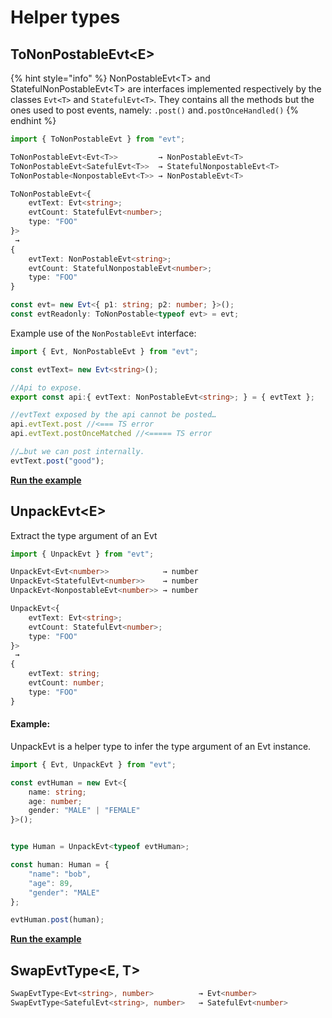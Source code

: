 # Helper types

## ToNonPostableEvt&lt;E&gt;

{% hint style="info" %}
NonPostableEvt&lt;T&gt; and StatefulNonPostableEvt&lt;T&gt; are interfaces implemented respectively by the classes `Evt<T>` and `StatefulEvt<T>`. They contains all the methods but the ones used to post events, namely: `.post()` and`.postOnceHandled()`
{% endhint %}

```typescript
import { ToNonPostableEvt } from "evt";

ToNonPostableEvt<Evt<T>>         → NonPostableEvt<T>
ToNonPostableEvt<SatefulEvt<T>>  → StatefulNonpostableEvt<T>
ToNonPostable<NonpostableEvt<T>> → NonPostableEvt<T>

ToNonPostableEvt<{ 
    evtText: Evt<string>; 
    evtCount: StatefulEvt<number>; 
    type: "FOO" 
}> 
 → 
{ 
    evtText: NonPostableEvt<string>; 
    evtCount: StatefulNonpostableEvt<number>; 
    type: "FOO"
}

const evt= new Evt<{ p1: string; p2: number; }>();
const evtReadonly: ToNonPostable<typeof evt> = evt;
```

Example use of the `NonPostableEvt` interface:

```typescript
import { Evt, NonPostableEvt } from "evt";

const evtText= new Evt<string>();

//Api to expose.
export const api:{ evtText: NonPostableEvt<string>; } = { evtText };

//evtText exposed by the api cannot be posted…
api.evtText.post //<=== TS error 
api.evtText.postOnceMatched //<===== TS error

//…but we can post internally.
evtText.post("good");
```

[**Run the example**](https://stackblitz.com/edit/evt-xc2eqj?embed=1&file=index.ts&hideExplorer=1)

## UnpackEvt&lt;E&gt;

Extract the type argument of an Evt 

```typescript
import { UnpackEvt } from "evt";

UnpackEvt<Evt<number>>            → number
UnpackEvt<StatefulEvt<number>>    → number
UnpackEvt<NonpostableEvt<number>> → number

UnpackEvt<{ 
    evtText: Evt<string>; 
    evtCount: StatefulEvt<number>; 
    type: "FOO" 
}> 
 → 
{ 
    evtText: string; 
    evtCount: number; 
    type: "FOO"
}
```

#### Example:

UnpackEvt is a helper type to infer the type argument of an Evt instance.

```typescript
import { Evt, UnpackEvt } from "evt";

const evtHuman = new Evt<{
    name: string;
    age: number;
    gender: "MALE" | "FEMALE"
}>();


type Human = UnpackEvt<typeof evtHuman>;

const human: Human = {
    "name": "bob",
    "age": 89,
    "gender": "MALE"
};

evtHuman.post(human);
```

[**Run the example**](https://stackblitz.com/edit/evt-ykjacd?embed=1&file=index.ts&hideExplorer=1)

## SwapEvtType&lt;E, T&gt;

```typescript
SwapEvtType<Evt<string>, number>          → Evt<number>
SwapEvtType<SatefulEvt<string>, number>   → SatefulEvt<number>
```



